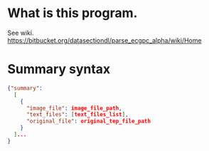 # What is this program.
See wiki.  
https://bitbucket.org/datasectiondl/parse_ecgpc_alpha/wiki/Home

# Summary syntax
```json
{"summary": 
  [
    {
	  "image_file": image_file_path,
	  "text_files": [text_files_list],
	  "original_file": original_tep_file_path
	}
  ]...
}
```